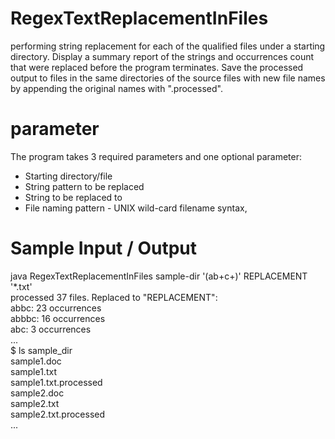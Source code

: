 # RegexTextReplacementInFiles 
performing string replacement for each of the qualified files under a starting directory. Display a summary report of the strings and occurrences count that were replaced before the program terminates. Save the processed output to files in the same directories of the source files with new file names by appending the original names with ".processed".

# parameter
 The program takes 3 required parameters and one optional parameter:  
 * Starting directory/file 
 *  String pattern to be replaced 
 *  String to be replaced to 
 *  File naming pattern - UNIX wild-card filename syntax, 
 
# Sample Input / Output 
java RegexTextReplacementInFiles sample-dir '(ab+c+)' REPLACEMENT '*.txt' <br />
processed 37 files. Replaced to "REPLACEMENT": <br />
abbc: 23 occurrences <br />
abbbc: 16 occurrences <br />
abc: 3 occurrences <br />
... <br />
$ ls sample_dir <br />
sample1.doc <br />
sample1.txt <br />
sample1.txt.processed <br />
sample2.doc <br />
sample2.txt <br />
sample2.txt.processed <br />
... <br />
